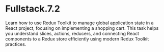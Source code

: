 # Fullstack.7.2
Learn how to use Redux Toolkit to manage global application state in a React project, focusing on implementing a shopping cart. This task helps you understand slices, actions, reducers, and connecting React components to a Redux store efficiently using modern Redux Toolkit practices.
